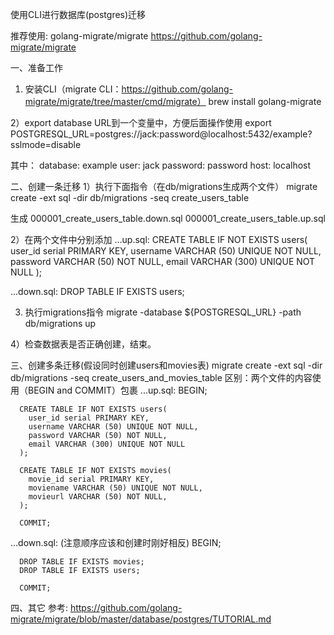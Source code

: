 使用CLI进行数据库(postgres)迁移

推荐使用: golang-migrate/migrate
  https://github.com/golang-migrate/migrate


一、准备工作
1) 安装CLI（migrate CLI：https://github.com/golang-migrate/migrate/tree/master/cmd/migrate）
  brew install golang-migrate

2）export database URL到一个变量中，方便后面操作使用
  export POSTGRESQL_URL=postgres://jack:password@localhost:5432/example?sslmode=disable

  其中： database: example
        user: jack
        password: password
        host: localhost

二、创建一条迁移
1）执行下面指令（在db/migrations生成两个文件）
  migrate create -ext sql -dir db/migrations -seq create_users_table

  生成
    000001_create_users_table.down.sql
    000001_create_users_table.up.sql

2）在两个文件中分别添加
  ...up.sql:
    CREATE TABLE IF NOT EXISTS users(
      user_id serial PRIMARY KEY,
      username VARCHAR (50) UNIQUE NOT NULL,
      password VARCHAR (50) NOT NULL,
      email VARCHAR (300) UNIQUE NOT NULL
    );

  ...down.sql:
    DROP TABLE IF EXISTS users;

3) 执行migrations指令
  migrate -database ${POSTGRESQL_URL} -path db/migrations up

4）检查数据表是否正确创建，结束。


三、创建多条迁移(假设同时创建users和movies表)
  migrate create -ext sql -dir db/migrations -seq create_users_and_movies_table
  区别：两个文件的内容使用（BEGIN and COMMIT）包裹
  ...up.sql:
      BEGIN;

      CREATE TABLE IF NOT EXISTS users(
        user_id serial PRIMARY KEY,
        username VARCHAR (50) UNIQUE NOT NULL,
        password VARCHAR (50) NOT NULL,
        email VARCHAR (300) UNIQUE NOT NULL
      );

      CREATE TABLE IF NOT EXISTS movies(
        movie_id serial PRIMARY KEY,
        moviename VARCHAR (50) UNIQUE NOT NULL,
        movieurl VARCHAR (50) NOT NULL,
      );

      COMMIT;

  ...down.sql: (注意顺序应该和创建时刚好相反)
      BEGIN;

      DROP TABLE IF EXISTS movies;
      DROP TABLE IF EXISTS users;

      COMMIT;

四、其它
  参考: https://github.com/golang-migrate/migrate/blob/master/database/postgres/TUTORIAL.md